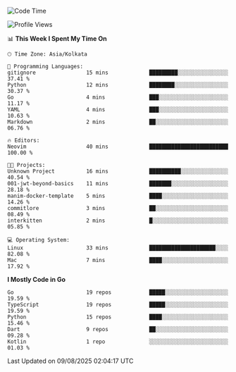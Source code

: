 <!--START_SECTION:waka-->
![Code Time](http://img.shields.io/badge/Code%20Time-94%20hrs%2026%20mins-blue)

![Profile Views](http://img.shields.io/badge/Profile%20Views-39-blue)

📊 **This Week I Spent My Time On** 

```text
🕑︎ Time Zone: Asia/Kolkata

💬 Programming Languages: 
gitignore                15 mins             █████████░░░░░░░░░░░░░░░░   37.41 % 
Python                   12 mins             ████████░░░░░░░░░░░░░░░░░   30.37 % 
Go                       4 mins              ███░░░░░░░░░░░░░░░░░░░░░░   11.17 % 
YAML                     4 mins              ███░░░░░░░░░░░░░░░░░░░░░░   10.63 % 
Markdown                 2 mins              ██░░░░░░░░░░░░░░░░░░░░░░░   06.76 % 

🔥 Editors: 
Neovim                   40 mins             █████████████████████████   100.00 % 

🐱‍💻 Projects: 
Unknown Project          16 mins             ██████████░░░░░░░░░░░░░░░   40.54 % 
001-jwt-beyond-basics    11 mins             ███████░░░░░░░░░░░░░░░░░░   28.18 % 
manim-docker-template    5 mins              ████░░░░░░░░░░░░░░░░░░░░░   14.26 % 
commitlore               3 mins              ██░░░░░░░░░░░░░░░░░░░░░░░   08.49 % 
interkitten              2 mins              █░░░░░░░░░░░░░░░░░░░░░░░░   05.85 % 

💻 Operating System: 
Linux                    33 mins             █████████████████████░░░░   82.08 % 
Mac                      7 mins              ████░░░░░░░░░░░░░░░░░░░░░   17.92 % 
```

**I Mostly Code in Go** 

```text
Go                       19 repos            █████░░░░░░░░░░░░░░░░░░░░   19.59 % 
TypeScript               19 repos            █████░░░░░░░░░░░░░░░░░░░░   19.59 % 
Python                   15 repos            ████░░░░░░░░░░░░░░░░░░░░░   15.46 % 
Dart                     9 repos             ██░░░░░░░░░░░░░░░░░░░░░░░   09.28 % 
Kotlin                   1 repo              ░░░░░░░░░░░░░░░░░░░░░░░░░   01.03 % 
```




 Last Updated on 09/08/2025 02:04:17 UTC
<!--END_SECTION:waka-->
